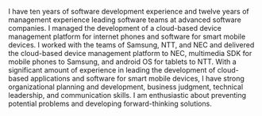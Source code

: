 I have ten years of software development experience and twelve years of management experience leading software teams at advanced software companies. I managed the development of a cloud-based device management platform for internet phones and software for smart mobile devices. I worked with the teams of Samsung, NTT, and NEC and delivered the cloud-based device management platform to NEC, multimedia SDK for mobile phones to Samsung, and android OS for tablets to NTT. With a significant amount of experience in leading the development of cloud-based applications and software for smart mobile devices, I have strong organizational planning and development, business judgment, technical leadership, and communication skills. I am enthusiastic about preventing potential problems and developing forward-thinking solutions.

<!---
- 👋 Hi, I’m @junehong-dominicus
- 👀 I’m interested in ...
- 🌱 I’m currently learning ...
- 💞️ I’m looking to collaborate on ...
- 📫 How to reach me ...
--->

<!---
junehong-dominicus/junehong-dominicus is a ✨ special ✨ repository because its `README.md` (this file) appears on your GitHub profile.
You can click the Preview link to take a look at your changes.
--->
